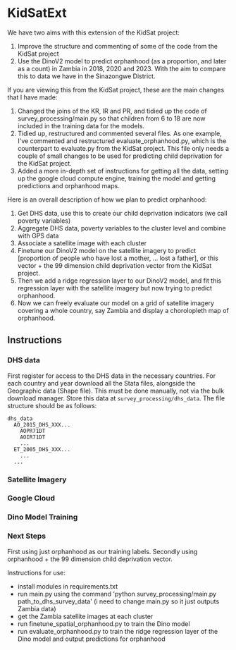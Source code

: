 # KidSatExt
We have two aims with this extension of the KidSat project:
1. Improve the structure and commenting of some of the code from the KidSat project
2. Use the DinoV2 model to predict orphanhood (as a proportion, and later as a count) in Zambia in 2018, 2020 and 2023. With the aim to compare this to data 
we have in the Sinazongwe District.

If you are viewing this from the KidSat project, these are the main changes that I have made:
1. Changed the joins of the KR, IR and PR, and tidied up the code of survey_processing/main.py so that children from 6 to 18 are now included in the training data for the models.
2. Tidied up, restructured and commented several files. As one example, I've commented and restructured evaluate_orphanhood.py, which is the counterpart to evaluate.py from the KidSat project. This file only needs a couple of small changes to be used for predicting child deprivation for the KidSat project.
3. Added a more in-depth set of instructions for getting all the data, setting up the google cloud compute engine, training the model and getting predictions and orphanhood maps.

Here is an overall description of how we plan to predict orphanhood:
1. Get DHS data, use this to create our child deprivation indicators (we call poverty variables)
2. Aggregate DHS data, poverty variables to the cluster level and combine with GPS data
3. Associate a satellite image with each cluster
4. Finetune our DinoV2 model on the satellite imagery to predict [proportion of people who have lost a mother, ... lost a father], or this vector + the 99 dimension child deprivation vector from the KidSat project.
5. Then we add a ridge regression layer to our DinoV2 model, and fit this regression layer with the satellite imagery but now trying to predict orphanhood.
6. Now we can freely evaluate our model on a grid of satellite imagery covering a whole country, say Zambia and display a chorolopleth map of orphanhood.

## Instructions

### DHS data
First register for access to the DHS data in the necessary countries. For each country and year download all the Stata files, alongside the Geographic data (Shape file). This must be done manually, not via the bulk download manager. Store this data at ```survey_processing/dhs_data```. The file structure should be as follows:
```
dhs_data
  AO_2015_DHS_XXX...
    AOPR71DT
    AOIR71DT
    ...
  ET_2005_DHS_XXX...
    ...
  ...
```

### Satellite Imagery

### Google Cloud

### Dino Model Training

### Next Steps

First using just orphanhood as our training labels. Secondly using orphanhood + the 99 dimension child deprivation vector.

Instructions for use:
- install modules in requirements.txt
- run main.py using the command 'python survey_processing/main.py path_to_dhs_survey_data'
  (i need to change main.py so it just outputs Zambia data)
- get the Zambia satellite images at each cluster
- run finetune_spatial_orphanhood.py to train the Dino model
- run evaluate_orphanhood.py to train the ridge regression layer of the Dino model and output predictions for orphanhood
